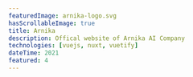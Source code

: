 ```yaml
---
featuredImage: arnika-logo.svg
hasScrollableImage: true
title: Arnika
description: Offical website of Arnika AI Company
technologies: [vuejs, nuxt, vuetify]
dateTime: 2021
featured: 4
---
```

